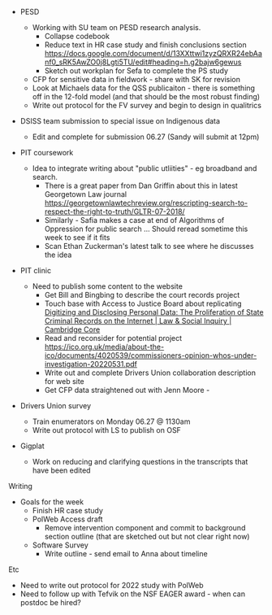 - PESD 
	- Working with SU team on PESD research analysis.
		- Collapse codebook 
		- Reduce text in HR case study and finish conclusions section https://docs.google.com/document/d/13XXttwi1zyzQRXR24ebAanf0_sRK5AwZO0j8Lgti5TU/edit#heading=h.g2bajw6gewus 
		- Sketch out workplan for Sefa to complete the PS study 
	- CFP for sensitive data in fieldwork - share with SK for revision 
	- Look at Michaels data for the QSS publicaiton - there is something off in the 12-fold model (and that should be the most robust finding)
	- Write out protocol for the FV survey and begin to design in qualitrics 
- DSISS team submission to special issue on Indigenous data 
	- Edit and complete for submission 06.27 (Sandy will submit at 12pm)
- PIT coursework 
	- Idea to integrate writing about "public utliities" - eg broadband and search. 
		- There is a great paper from Dan Griffin about this in latest Georgetown Law journal https://georgetownlawtechreview.org/rescripting-search-to-respect-the-right-to-truth/GLTR-07-2018/ 
		- Similarly - Safia makes a case at end of Algorithms of Oppression for public search ... Should reread sometime this week to see if it fits
		- Scan Ethan Zuckerman's latest talk to see where he discusses the idea 
- PIT clinic 
	- Need to publish some content to the website 
		- Get Bill and Bingbing to describe the court records project
		- Touch base with Access to Justice Board about replicating [Digitizing and Disclosing Personal Data: The Proliferation of State Criminal Records on the Internet | Law & Social Inquiry | Cambridge Core](https://www.cambridge.org/core/journals/law-and-social-inquiry/article/abs/digitizing-and-disclosing-personal-data-the-proliferation-of-state-criminal-records-on-the-internet/0D7B9A42DA08BADB223D2DE206413585)
		- Read and reconsider for potential project https://ico.org.uk/media/about-the-ico/documents/4020539/commissioners-opinion-whos-under-investigation-20220531.pdf 
		- Write out and complete Drivers Union collaboration description for web site 
		- Get CFP data straightened out with Jenn Moore -  

- Drivers Union survey 
	- Train enumerators on Monday 06.27 @ 1130am 
	- Write out protocol with LS to publish on OSF 

- Gigplat
	- Work on reducing and clarifying questions in the transcripts that have been edited 


Writing 
- Goals for the week
	- Finish HR case study 
	- PolWeb Access draft 
		- Remove intervention component and commit to background section outline (that are sketched out but not clear right now)
	- Software Survey 
		- Write outline - send email to Anna about timeline 


Etc 
- Need to write out protocol for 2022 study with PolWeb 
- Need to follow up with Tefvik on the NSF EAGER award - when can postdoc be hired? 